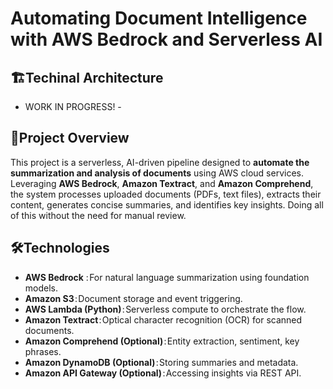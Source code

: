 # Automating Document Intelligence with AWS Bedrock and Serverless AI

## 🏗️**Techinal Architecture**
- WORK IN PROGRESS! -

## 📜**Project Overview**
This project is a serverless, AI-driven pipeline designed to **automate the summarization and analysis of documents** using AWS cloud services. Leveraging **AWS Bedrock**, **Amazon Textract**, and **Amazon Comprehend**, the system processes uploaded documents (PDFs, text files), extracts their content, generates concise summaries, and identifies key insights. Doing all of this without the need for manual review.

## 🛠️**Technologies**
- **AWS Bedrock** : For natural language summarization using foundation models.
- **Amazon S3** : Document storage and event triggering.
- **AWS Lambda (Python)** : Serverless compute to orchestrate the flow.
- **Amazon Textract** : Optical character recognition (OCR) for scanned documents.
- **Amazon Comprehend (Optional)** : Entity extraction, sentiment, key phrases.
- **Amazon DynamoDB (Optional)** : Storing summaries and metadata.
- **Amazon API Gateway (Optional)** : Accessing insights via REST API.